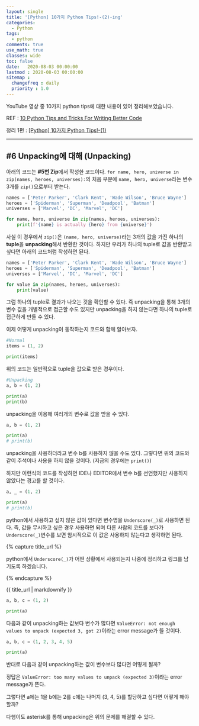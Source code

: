 ```yaml
---
layout: single
title: '[Python] 10가지 Python Tips!-(2)-ing'
categories:
  - Python
tags:
  - python
comments: true  
use_math: true
classes: wide
toc: false
date:   2020-08-03 00:00:00 
lastmod : 2020-08-03 00:00:00
sitemap :
  changefreq : daily
  priority : 1.0
---
```

YouTube 영상 중 10가지 python tips에 대한 내용이 있어 정리해보았습니다. 

REF : [10 Python Tips and Tricks For Writing Better Code](https://www.youtube.com/watch?v=C-gEQdGVXbk)

정리 1편 : [[Python] 10가지 Python Tips!-(1)](https://zzu0203.github.io/python/python-tips/)

---
## #6 Unpacking에 대해 (Unpacking)

아래의 코드는 **#5번 Zip**에서 작성한 코드이다. `for name, hero, universe in zip(names, heroes, universes):`의 처음 부분에 `name, hero, universe`라는 변수 3개를 `zip()`으로부터 받는다. 

```python
names = ['Peter Parker', 'Clark Kent', 'Wade Wilson', 'Bruce Wayne']
heroes = ['Spiderman', 'Superman', 'Deadpool', 'Batman']
universes = ['Marvel', 'DC', 'Marvel', 'DC']

for name, hero, universe in zip(names, heroes, universes):
    print(f'{name} is actually {hero} from {universe}')
```
사실 이 경우에서 `zip()`은 `(name, hero, universe)`라는 3개의 값을 가진 하나의 **tuple**을 **unpacking**해서 반환한 것이다. 하지만 우리가 하나의 tuple로 값을 반환받고 싶다면 아래의 코드처럼 작성하면 된다.

```python
names = ['Peter Parker', 'Clark Kent', 'Wade Wilson', 'Bruce Wayne']
heroes = ['Spiderman', 'Superman', 'Deadpool', 'Batman']
universes = ['Marvel', 'DC', 'Marvel', 'DC']

for value in zip(names, heroes, universes):
    print(value)
```

그럼 하나의 tuple로 결과가 나오는 것을 확인할 수 있다. 즉 unpacking을 통해 3개의 변수 값을 개별적으로 접근할 수도 있지만 unpacking을 하지 않는다면 하나의 tuple로 접근하게 만들 수 있다.

이제 어떻게 unpacking이 동작하는지 코드와 함께 알아보자. 

```python
#Normal
items = (1, 2)

print(items)
```
위의 코드는 일반적으로 tuple을 값으로 받은 경우이다.

```python
#Unpacking
a, b = (1, 2)

print(a)
print(b)
```
unpacking을 이용해 여러개의 변수로 값을 받을 수 있다. 

```python
a, b = (1, 2)

print(a)
# print(b)
```
unpacking을 사용하더라고 변수 b를 사용하지 않을 수도 있다. 그렇다면 위의 코드와 같이 주석이나 사용을 하지 않을 것이다. (지금의 경우에는 `print()`) 

하지만 이런식의 코드를 작성하면 IDE나 EDITOR에서 변수 b를 선언했지만 사용하지 않았다는 경고를 할 것이다. 

```python
a, _ = (1, 2)

print(a)
# print(b)
```

python에서 사용하고 싶지 않은 값이 있다면 변수명을 `Underscore(_)`로 사용하면 된다. 즉, 값을 무시하고 싶은 경우 사용하면 되며 다른 사람의 코드를 보다가 `Underscore(_)`변수를 보면 암시적으로 이 값은 사용하지 않는다고 생각하면 된다.

{% capture title_url %}

python에서 `Underscore(_)`가 어떤 상황에서 사용되는지 나중에 정리하고 링크를 남기도록 하겠습니다.

{% endcapture %}
<div class="notice--info">{{ title_url | markdownify }}</div>

```python
a, b, c = (1, 2)

print(a)
```
다음과 같이 unpacking하는 값보다 변수가 많다면 `ValueError: not enough values to unpack (expected 3, got 2)`이라는 error message가 뜰 것이다.

```python
a, b, c = (1, 2, 3, 4, 5)

print(a)
```
반대로 다음과 같이 unpacking하는 값이 변수보다 많다면 어떻게 될까?

정답은 `ValueError: too many values to unpack (expected 3)`이라는 error message가 뜬다.

그렇다면 a에는 1을 b에는 2를 c에는 나머지 (3, 4, 5)를 할당하고 싶다면 어떻게 해야할까? 

다행이도 asterisk를 통해 unpacking은 위의 문제를 해결할 수 있다.


```python
```

```python
```

```python
```

```python
```